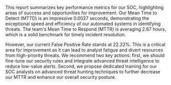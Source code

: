 This report summarizes key performance metrics for our SOC, highlighting areas of success and opportunities for improvement. Our Mean Time to Detect (MTTD) is an impressive 0.0027 seconds, demonstrating the exceptional speed and efficiency of our automated systems in identifying threats. The team's Mean Time to Respond (MTTR) is averaging 2.67 hours, which is a solid benchmark for timely incident resolution.

However, our current False Positive Rate stands at 22.22%. This is a critical area for improvement as it can lead to analyst fatigue and divert resources from high-priority threats. We recommend two key actions: first, we should fine-tune our security rules and integrate advanced threat intelligence to reduce low-value alerts. Second, we propose dedicated training for our SOC analysts on advanced threat hunting techniques to further decrease our MTTR and enhance our overall security posture.
